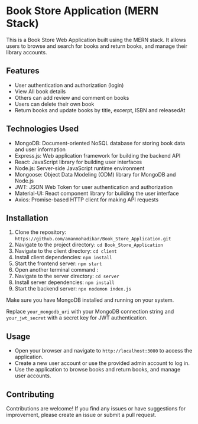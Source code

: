 # Book Store Application (MERN Stack)

This is a Book Store Web Application built using the MERN stack. It allows users to browse and search for books and return books, and manage their library accounts.

## Features

- User authentication and authorization (login)
- View All book details
- Others can add review and comment on books
- Users can delete their own book
- Return books and update books by title, excerpt, ISBN and releasedAt

## Technologies Used

- MongoDB: Document-oriented NoSQL database for storing book data and user information
- Express.js: Web application framework for building the backend API
- React: JavaScript library for building user interfaces
- Node.js: Server-side JavaScript runtime environment
- Mongoose: Object Data Modeling (ODM) library for MongoDB and Node.js
- JWT: JSON Web Token for user authentication and authorization
- Material-UI: React component library for building the user interface
- Axios: Promise-based HTTP client for making API requests

## Installation

1. Clone the repository: `https://github.com/amanmohadikar/Book_Store_Application.git`
2. Navigate to the project directory: `cd Book_Store_Application`
4. Navigate to the client directory: `cd client`
5. Install client dependencies: `npm install`
6. Start the frontend server: `npm start`
7. Open another terminal command : 
8. Navigate to the server directory: `cd server`
9. Install server dependencies: `npm install`
19. Start the backend server: `npx nodemon index.js`

Make sure you have MongoDB installed and running on your system.



Replace `your_mongodb_uri` with your MongoDB connection string and `your_jwt_secret` with a secret key for JWT authentication.

## Usage

- Open your browser and navigate to `http://localhost:3000` to access the application.
- Create a new user account or use the provided admin account to log in.
- Use the application to browse books and return books, and manage user accounts.

## Contributing

Contributions are welcome! If you find any issues or have suggestions for improvement, please create an issue or submit a pull request.


